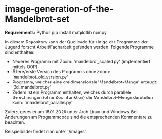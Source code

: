 # image-generation-of-the-Mandelbrot-set

**Requirements:** 
    Python
   pip install matplotlib numpy 

In diesem Repository kann der Quellcode für einige der Programme der Jugend forscht Arbeit/Facharbeit gefunden werden. Folgende Programme sind enthalten:


  - Neueres Programm mit Zoom: 'mandelbrot_scaled.py' (implementiert mittels OOP)
  - Ältere/erste Version des Programms ohne Zoom: 'mandelbrot_old_version.py'
  - Programm, welches eine dreidimensionale 'Mandelbrot-Menge' erzeugt: '3d_mandelbrot.py'
  - Zudem ist ein Programm enthalten, welches durch parallele Berechnungen (ohne Zoomfunktion) die Mandelbrot-Menge darstellen kann: 'mandelbrot_parallel.py'

Zuletzt getestet am 15.01.2025 unter Arch Linux und Windows.
Bei Änderungen am Programmcode sind die entsprechenden Kommentare zu beachten.

Beispielbilder findet man unter '/images'.
